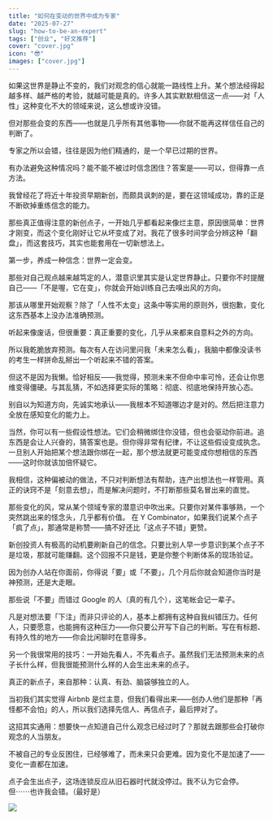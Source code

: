 ```yaml
---
title: "如何在变动的世界中成为专家"
date: "2025-07-27"
slug: "how-to-be-an-expert"
tags: ["创业", "好文推荐"]
cover: "cover.jpg"
icon: "😎"
images: ["cover.jpg"]
---
```

如果这世界是静止不变的，我们对观念的信心就能一路线性上升。某个想法经得起越多样、越严格的考验，就越可能是真的。许多人其实默默相信这一点——对「人性」这种变化不大的领域来说，这么想或许没错。



但对那些会变的东西——也就是几乎所有其他事物——你就不能再这样信任自己的判断了。



专家之所以会错，往往是因为他们精通的，是一个早已过期的世界。



有办法避免这种情况吗？能不能不被过时信念困住？答案是——可以，但得靠一点方法。



我曾经花了将近十年投资早期新创，而颇具讽刺的是，要在这领域成功，靠的正是不断砍掉重练信念的能力。



那些真正值得注意的新创点子，一开始几乎都看起来像烂主意，原因很简单：世界才刚变，而这个变化刚好让它从坏变成了对。我花了很多时间学会分辨这种「翻盘」，而这套技巧，其实也能套用在一切新想法上。



第一步，养成一种信念：世界一定会变。



那些对自己观点越来越笃定的人，潜意识里其实是认定世界静止。只要你不时提醒自己——「不是喔，它在变」，你就会开始训练自己去嗅出风的方向。



那该从哪里开始观察？除了「人性不太变」这条中等实用的原则外，很抱歉，变化这东西基本上没办法准确预测。



听起来像废话，但很重要：真正重要的变化，几乎从来都来自意料之外的方向。



所以我乾脆放弃预测。每次有人在访问里问我「未来怎么看」，我脑中都像没读书的考生一样拼命乱掰出一个听起来不错的答案。



但这不是因为我懒。恰好相反——我觉得，预测未来不但命中率可怜，还会让你思维变得僵硬。与其乱猜，不如选择更实际的策略：彻底、彻底地保持开放心态。



别自以为知道方向，先诚实地承认——我根本不知道哪边才是对的。然后把注意力全放在感知变化的能力上。



当然，你可以有一些假设性想法。它们会稍微绑住你没错，但也会驱动你前进。追东西是会让人兴奋的，猜答案也是。但你得非常有纪律，不让这些假设变成执念。
一旦别人开始把某个想法跟你绑在一起，那个想法就更可能变成你想相信的东西——这时你就该加倍怀疑它。



我相信，这种偏被动的做法，不只对判断想法有帮助，连产出想法也一样管用。真正的诀窍不是「刻意去想」，而是解决问题时，不打断那些莫名冒出来的直觉。



那些变化的风，常从某个领域专家的潜意识中吹出来。只要你对某件事够熟，一个突然跳出来的怪念头，几乎都有价值。
在 Y Combinator，如果我们说某个点子「疯了点」，那通常是称赞——搞不好还比「这点子不错」更赞。



新创投资人有极高的动机要刷新自己的信念。只要比别人早一步意识到某个点子不是垃圾，那就可能赚翻。这个回报不只是钱，更是你整个判断体系的现场验证。



因为创办人站在你面前，你得说「要」或「不要」，几个月后你就会知道你当时是神预测，还是大走眼。



那些说「不要」而错过 Google 的人（真的有几个），这笔帐会记一辈子。



凡是对想法要「下注」而非只评论的人，基本上都拥有这种自我纠错压力。任何人，只要愿意，也能拥有这种压力——你只要公开写下自己的判断。写在有标题、有持久性的地方——你会比闲聊时在意得多。



另一个我很常用的技巧：一开始先看人，不先看点子。虽然我们无法预测未来的点子长什么样，但我很能预测什么样的人会生出未来的点子。



真正的新点子，来自那种：认真、有劲、脑袋够独立的人。



当初我们其实觉得 Airbnb 是烂主意，但我们看得出来——创办人他们是那种「再怪都不会怕」的人，所以我们选择先信人、再信点子，最后押对了。



这招其实通用：想要快一点知道自己什么观念已经过时了？那就去跟那些会打破你观念的人当朋友。



不被自己的专业反困住，已经够难了，而未来只会更难。因为变化不是加速了——变化一直都在加速。



点子会生出点子，这场连锁反应从旧石器时代就没停过。我不认为它会停。
但⋯⋯也许我会错。（最好是）




![](https://prod-files-secure.s3.us-west-2.amazonaws.com/112d0858-5090-4d34-a606-b75eb8d65fd2/46476355-9cf3-4e99-9b7a-3531bc426380/1000202064.png?X-Amz-Algorithm=AWS4-HMAC-SHA256&X-Amz-Content-Sha256=UNSIGNED-PAYLOAD&X-Amz-Credential=ASIAZI2LB4666U3FFT6K%2F20250927%2Fus-west-2%2Fs3%2Faws4_request&X-Amz-Date=20250927T154248Z&X-Amz-Expires=3600&X-Amz-Security-Token=IQoJb3JpZ2luX2VjEB8aCXVzLXdlc3QtMiJHMEUCIGMb1QWsJQlZps9R3I0hoMaT%2BV%2FNCUQkshdMexLetKOjAiEAsmZ6mPVGObE4zucsD5ML%2BnpwqHnNsHt3EUWQmA3%2Fi3EqiAQIqP%2F%2F%2F%2F%2F%2F%2F%2F%2F%2FARAAGgw2Mzc0MjMxODM4MDUiDGBeDfF0E%2BfPTapiLCrcA9lOZzFPfuSj8MFrNiiJzpTqRDR9x%2B7%2F7Q4M3CRryCIRLBvA4SycFR99SDU4Z1V2TOD8cMuC19sIIo%2BeuKKuwXn2w4lsMhpbAGxHFr2sQeP6n4Aj7QEUcJHXuBfoYEsrDjnVgYUGFpsyJQDSZzX17ujKUQgiUzUjloPeJy6o8X%2BrdxMETeSHpQRAx0DoGdQ%2B5SBIiSMLNDc70MTRPT3KW2bZ64hk%2BkMpDa01OtWU4VUIh5KbgPLk60dw3CksEVwoUVHpAbDoJUPThvKC5CdVt%2B5B4Pn%2FLKviyuVd%2BlIMNLlxXgbCZCBpwF6ffnq3mj97XvIpIzNGGPSog5BXiO5JbnlN74420BZJMpekCuOWlMTC4JjoFscZ%2FtrKe1k4mxWcMwcLDmIeRhrtB0IrDcsUKcNmzbypu41fDpqKXOFIjw8oFrRfYpMRUA5aCapYq%2BvjQ3UeSqJ2oPLue6%2BabTSKPJJ%2FfjAQARbZ89EKY7tuJcRO7ypKEKjg6wXqOmgx5VKjjgjKxh65hlqrtH3D5IXSrX6nHEDTNLMXGSgv7fT8qjtXRZ0X3DPM%2BMjaVQ4Ier%2B0C4Rx2R%2BE1o09djl%2Bj5bGZoUMu8yxyKYxmPutRZHhqyg8T55AVXxr5ZakgFWhMLv838YGOqUBbJTO7yEkwGmQ1LNc7fMXbV7p6nPHSevxnyCdyqeDzJl%2B2WQ%2FePsv21S9tVFPXWvtt%2FldFrSRwk27aiFgsOB8cTbnMw91oeYV%2BQ1m6U3wZE1iIvO8wD7R9C9LqVsreOkiBYYjy9CZ6cJJ7RPolWuH1U7%2FGhKnoSh2DSNkI8a5ckzjb%2Fwsq45R4TqO0TuGM%2B%2B36dfMuQzGl6TWA2RFaTEnykfZg1Xj&X-Amz-Signature=72857b0df93601f60aed5dc691d0cef9c8ea61f03e946ec6df4dfe07bf202aa4&X-Amz-SignedHeaders=host&x-amz-checksum-mode=ENABLED&x-id=GetObject)

